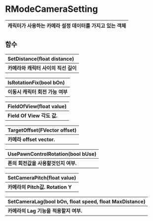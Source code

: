 # **RModeCameraSetting**

| **캐릭터가 사용하는 카메라 설정 데이터를 가지고 있는 객체** |
| :--- |
## **함수**

| **SetDistance(float distance)** |
| :--- |
| **카메라와 캐릭터 사이의 직선 길이** |

| **IsRotationFix(bool bOn)** |
| :--- |
| **이동시 캐릭터 회전 가능 여부** |

| **FieldOfView(float value)** |
| :--- |
| **Field Of View 각도 값.** |

| **TargetOffset(FVector offset)** |
| :--- |
| **카메라 offset vector.** |

| **UsePawnControlRotation(bool bUse)** |
| :--- |
| **폰의 회전값을 사용할것인지 여부.** |

| **SetCameraPitch(float value)** |
| :--- |
| **카메라의 Pitch값. Rotation Y** |

| **SetCameraLag(bool bOn, float speed, float MaxDistance)** |
| :--- |
| **카메라의 Lag 기능을 적용할지 여부.** |


